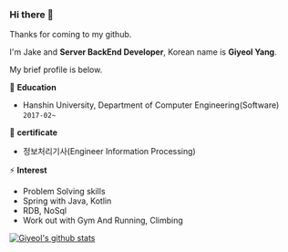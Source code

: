 ### Hi there 👋

Thanks for coming to my github.  

I'm Jake and **Server BackEnd Developer**, Korean name is **Giyeol Yang**.  

My brief profile is below.  

🏫 **Education**
- Hanshin University, Department of Computer Engineering(Software)  ```2017-02~```    

🌱 **certificate**
- 정보처리기사(Engineer Information Processing)  

⚡ **Interest**
- Problem Solving skills   
- Spring with Java, Kotlin  
- RDB, NoSql  
- Work out with Gym And Running, Climbing  

[![Giyeol's github stats](https://github-readme-stats.vercel.app/api?username=yky03&theme=redical&show_icons=true)](https://github.com/anuraghazra/github-readme-stats)

<!--
**yky03/yky03** is a ✨ _special_ ✨ repository because its `README.md` (this file) appears on your GitHub profile.

Here are some ideas to get you started:

- 🔭 I’m currently working on ...
- 🌱 I’m currently learning ...
- 👯 I’m looking to collaborate on ...
- 🤔 I’m looking for help with ...
- 💬 Ask me about ...
- 📫 How to reach me: ...
- 😄 Pronouns: ...
- ⚡ Fun fact: ...
-->
